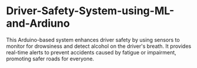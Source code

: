 # Driver-Safety-System-using-ML-and-Ardiuno
This Arduino-based system enhances driver safety by using sensors to monitor for drowsiness and detect alcohol on the driver's breath. It provides real-time alerts to prevent accidents caused by fatigue or impairment, promoting safer roads for everyone.
